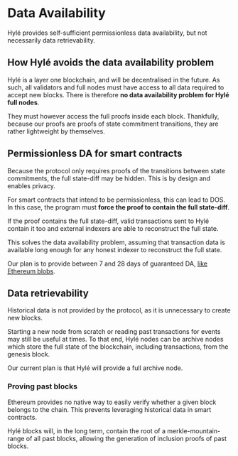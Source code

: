 # Data Availability

Hylé provides self-sufficient permissionless data availability, but not necessarily data retrievability.

## How Hylé avoids the data availability problem

Hylé is a layer one blockchain, and will be decentralised in the future. As such, all validators and full nodes must have access to all data required to accept new blocks. There is therefore **no data availability problem for Hylé full nodes**.

They must however access the full proofs inside each block. Thankfully, because our proofs are proofs of state commitment transitions, they are rather lightweight by themselves.

<!--### Light nodes

There are currently no light nodes in Hylé. In the mid- to long-term, blocks generation will become provable: light nodes will be able to rely on the block headers and proof of block, in the same way that full nodes do. There will be essentially no difference between light and full nodes.

Note however that the design of the chain is intended to make full nodes as lightweight as possible, so the need for light nodes is not as pressing as it is for other chains.-->

## Permissionless DA for smart contracts

Because the protocol only requires proofs of the transitions between state commitments, the full state-diff may be hidden. This is by design and enables privacy. <!-- TODO article on privacy -->

For smart contracts that intend to be permissionless, this can lead to DOS. In this case, the program must **force the proof to contain the full state-diff**.

If the proof contains the full state-diff, valid transactions sent to Hylé contain it too and external indexers are able to reconstruct the full state.

This solves the data availability problem, assuming that transaction data is available long enough for any honest indexer to reconstruct the full state. 

Our plan is to provide between 7 and 28 days of guaranteed DA, [like Ethereum blobs](https://ethereum.org/en/roadmap/danksharding/).

## Data retrievability

Historical data is not provided by the protocol, as it is unnecessary to create new blocks. 

Starting a new node from scratch or reading past transactions for events may still be useful at times. To that end, Hylé nodes can be archive nodes which store the full state of the blockchain, including transactions, from the genesis block.

Our current plan is that Hylé will provide a full archive node.

### Proving past blocks

Ethereum provides no native way to easily verify whether a given block belongs to the chain. This prevents leveraging historical data in smart contracts.

Hylé blocks will, in the long term, contain the root of a merkle-mountain-range of all past blocks, allowing the generation of inclusion proofs of past blocks.